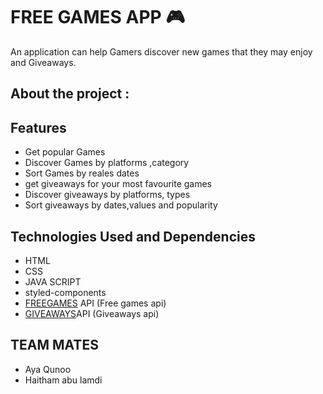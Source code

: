 # FREE GAMES APP 🎮

An application can help Gamers discover new games that they may enjoy and Giveaways.

## About the project :

## Features

- Get popular Games
- Discover Games by platforms ,category
- Sort Games by reales dates
- get giveaways for your most favourite games
- Discover giveaways by platforms, types
- Sort giveaways by dates,values and popularity

## Technologies Used and Dependencies

- HTML
- CSS
- JAVA SCRIPT
- styled-components
- [FREEGAMES](https://www.freetogame.com/api-doc) API (Free games api)
- [GIVEAWAYS](https://www.gamerpower.com/api-read)API (Giveaways api)

## TEAM MATES

- Aya Qunoo
- Haitham abu lamdi
